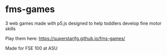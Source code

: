 # fms-games
3 web games made with p5.js designed to help toddlers develop fine motor skills

Play them here: https://superstarjfg.github.io/fms-games/

Made for FSE 100 at ASU
